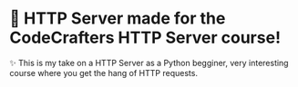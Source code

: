 # 🚀 HTTP Server made for the CodeCrafters HTTP Server course!

✨ This is my take on a HTTP Server as a Python begginer, very interesting course where you get the hang of HTTP requests.
